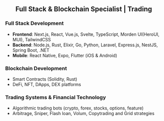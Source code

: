 <h2 align="center">Full Stack & Blockchain Specialist | Trading</h2>

### Full Stack Development
- **Frontend**: Next.js, React, Vue.js, Svelte, TypeScript, Morden UI(HeroUI, MUI), TailwindCSS
- **Backend**: Node.js, Rust, Elixir, Go, Python, Laravel, Express.js, NestJS, Spring Boot, .NET
- **Mobile**: React Native, Expo, Flutter (iOS & Android)

### Blockchain Development
- Smart Contracts (Solidity, Rust)
- DeFi, NFT, DApps, DEX platforms

### Trading Systems & Financial Technology
- Algorithmic trading bots (crypto, forex, stocks, options, feature)
- Arbitrage, Sniper, Flash loan, Volum, Copytrading and Grid strategies
